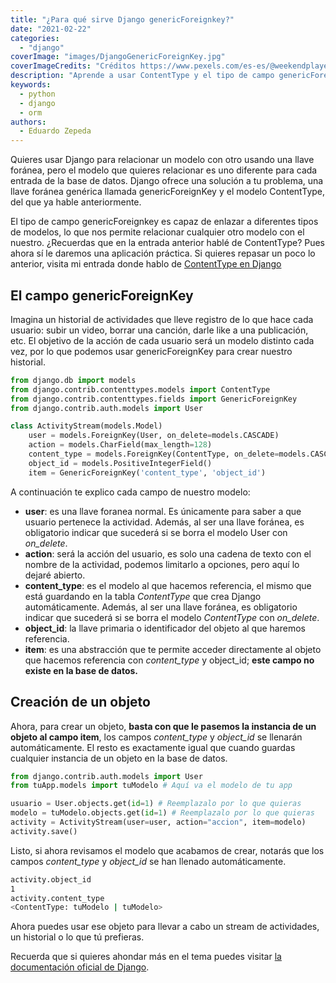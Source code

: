 ```yaml
---
title: "¿Para qué sirve Django genericForeignkey?"
date: "2021-02-22"
categories: 
  - "django"
coverImage: "images/DjangoGenericForeignKey.jpg"
coverImageCredits: "Créditos https://www.pexels.com/es-es/@weekendplayer/"
description: "Aprende a usar ContentType y el tipo de campo genericForeignKey en Django para relacionar un objeto con diferentes tipos de modelo."
keywords:
  - python
  - django
  - orm
authors:
  - Eduardo Zepeda
---
```


Quieres usar Django para relacionar un modelo con otro usando una llave foránea, pero el modelo que quieres relacionar es uno diferente para cada entrada de la base de datos. Django ofrece una solución a tu problema, una llave foránea genérica llamada genericForeignKey y el modelo ContentType, del que ya hable anteriormente.

El tipo de campo genericForeignkey es capaz de enlazar a diferentes tipos de modelos, lo que nos permite relacionar cualquier otro modelo con el nuestro. ¿Recuerdas que en la entrada anterior hablé de ContentType? Pues ahora sí le daremos una aplicación práctica. Si quieres repasar un poco lo anterior, visita mi entrada donde hablo de [ContentType en Django](/que-hace-la-aplicacion-contenttype-en-django/)

## El campo genericForeignKey

Imagina un historial de actividades que lleve registro de lo que hace cada usuario: subir un video, borrar una canción, darle like a una publicación, etc. El objetivo de la acción de cada usuario será un modelo distinto cada vez, por lo que podemos usar genericForeignKey para crear nuestro historial.

```python
from django.db import models
from django.contrib.contenttypes.models import ContentType
from django.contrib.contenttypes.fields import GenericForeignKey
from django.contrib.auth.models import User

class ActivityStream(models.Model)
    user = models.ForeignKey(User, on_delete=models.CASCADE)
    action = models.CharField(max_length=128)
    content_type = models.ForeignKey(ContentType, on_delete=models.CASCADE)
    object_id = models.PositiveIntegerField()
    item = GenericForeignKey('content_type', 'object_id')
```

A continuación te explico cada campo de nuestro modelo:

- **user**: es una llave foranea normal. Es únicamente para saber a que usuario pertenece la actividad. Además, al ser una llave foránea, es obligatorio indicar que sucederá si se borra el modelo User con _on\_delete_.
- **action**: será la acción del usuario, es solo una cadena de texto con el nombre de la actividad, podemos limitarlo a opciones, pero aquí lo dejaré abierto.
- **content\_type**: es el modelo al que hacemos referencia, el mismo que está guardando en la tabla _ContentType_ que crea Django automáticamente. Además, al ser una llave foránea, es obligatorio indicar que sucederá si se borra el modelo _ContentType_ con _on\_delete_.
- **object\_id**: la llave primaria o identificador del objeto al que haremos referencia.
- **item**: es una abstracción que te permite acceder directamente al objeto que hacemos referencia con _content\_type_ y object\_id; **este campo no existe en la base de datos.**

## Creación de un objeto

Ahora, para crear un objeto, **basta con que le pasemos la instancia de un objeto al campo item**, los campos _content\_type_ y _object\_id_ se llenarán automáticamente. El resto es exactamente igual que cuando guardas cualquier instancia de un objeto en la base de datos.

```python
from django.contrib.auth.models import User
from tuApp.models import tuModelo # Aquí va el modelo de tu app

usuario = User.objects.get(id=1) # Reemplazalo por lo que quieras
modelo = tuModelo.objects.get(id=1) # Reemplazalo por lo que quieras
activity = ActivityStream(user=user, action="accion", item=modelo)
activity.save()
```

Listo, si ahora revisamos el modelo que acabamos de crear, notarás que los campos _content\_type_ y _object\_id_ se han llenado automáticamente.

```bash
activity.object_id
1
activity.content_type
<ContentType: tuModelo | tuModelo>
```

Ahora puedes usar ese objeto para llevar a cabo un stream de actividades, un historial o lo que tú prefieras.

Recuerda que si quieres ahondar más en el tema puedes visitar [la documentación oficial de Django](https://docs.djangoproject.com/en/3.1/ref/contrib/contenttypes/).
